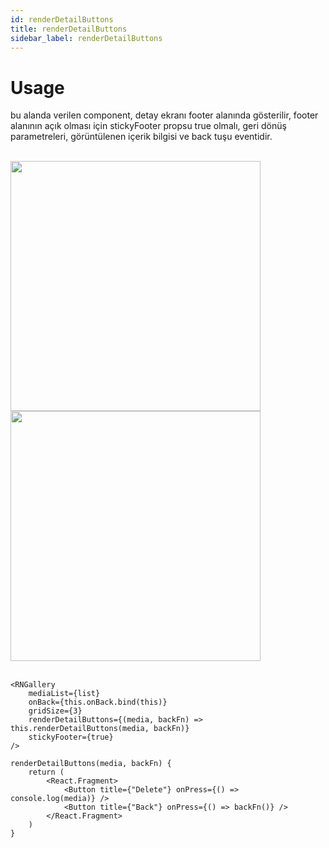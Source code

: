 ```yaml
---
id: renderDetailButtons
title: renderDetailButtons
sidebar_label: renderDetailButtons
---
```


# Usage
bu alanda verilen component, detay ekranı footer alanında gösterilir, footer alanının açık olması için stickyFooter propsu true olmalı, 
geri dönüş parametreleri, görüntülenen içerik bilgisi ve back tuşu eventidir.

<br/>

<div class="img-container">
	<img src="../img/ios_renderDetailButtons.png" height="400"> <img src="../img/android_renderDetailButtons.png" height="400">
</div>

<br/>

```
<RNGallery
	mediaList={list}
	onBack={this.onBack.bind(this)}
	gridSize={3}
	renderDetailButtons={(media, backFn) => this.renderDetailButtons(media, backFn)}
	stickyFooter={true}
/>

renderDetailButtons(media, backFn) {
	return (
		<React.Fragment>
			<Button title={"Delete"} onPress={() => console.log(media)} />
			<Button title={"Back"} onPress={() => backFn()} />
		</React.Fragment>
	)
}
```
